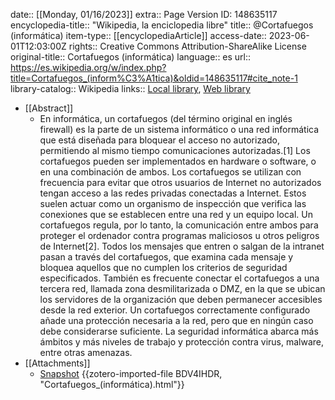 date:: [[Monday, 01/16/2023]]
extra:: Page Version ID: 148635117
encyclopedia-title:: "Wikipedia, la enciclopedia libre"
title:: @Cortafuegos (informática)
item-type:: [[encyclopediaArticle]]
access-date:: 2023-06-01T12:03:00Z
rights:: Creative Commons Attribution-ShareAlike License
original-title:: Cortafuegos (informática)
language:: es
url:: https://es.wikipedia.org/w/index.php?title=Cortafuegos_(inform%C3%A1tica)&oldid=148635117#cite_note-1
library-catalog:: Wikipedia
links:: [Local library](zotero://select/groups/5065565/items/QB2LRHDL), [Web library](https://www.zotero.org/groups/5065565/items/QB2LRHDL)

- [[Abstract]]
	- En informática, un cortafuegos (del término original en inglés firewall) es la parte de un sistema informático o una red informática que está diseñada para bloquear el acceso no autorizado, permitiendo al mismo tiempo comunicaciones autorizadas.[1]​
	  Los cortafuegos pueden ser implementados en hardware o software, o en una combinación de ambos. Los cortafuegos se utilizan con frecuencia para evitar que otros usuarios de Internet no autorizados tengan acceso a las redes privadas conectadas a Internet. Estos suelen actuar como un organismo de inspección que verifica las conexiones que se establecen entre una red y un equipo local. Un cortafuegos regula, por lo tanto, la comunicación entre ambos para proteger el ordenador contra programas maliciosos u otros peligros de Internet[2]​. Todos los mensajes que entren o salgan de la intranet pasan a través del cortafuegos, que examina cada mensaje y bloquea aquellos que no cumplen los criterios de seguridad especificados. También es frecuente conectar el cortafuegos a una tercera red, llamada zona desmilitarizada o DMZ, en la que se ubican los servidores de la organización que deben permanecer accesibles desde la red exterior.
	  Un cortafuegos correctamente configurado añade una protección necesaria a la red, pero que en ningún caso debe considerarse suficiente. La seguridad informática abarca más ámbitos y más niveles de trabajo y protección contra virus, malware, entre otras amenazas.
- [[Attachments]]
	- [Snapshot](https://es.wikipedia.org/wiki/Cortafuegos_(inform%C3%A1tica)#cite_note-1) {{zotero-imported-file BDV4IHDR, "Cortafuegos_(informática).html"}}